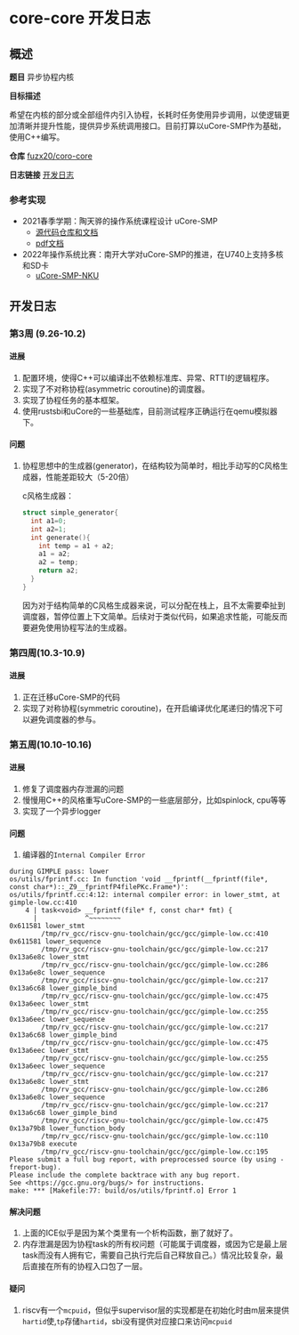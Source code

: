 # core-core 开发日志

## 概述

**题目** 异步协程内核

**目标描述**

希望在内核的部分或全部组件内引入协程，长耗时任务使用异步调用，以使逻辑更加清晰并提升性能，提供异步系统调用接口。目前打算以uCore-SMP作为基础，使用C++编写。

**仓库** [fuzx20/coro-core](https://git.tsinghua.edu.cn/fuzx20/coro-core)

**日志链接** [开发日志](https://git.tsinghua.edu.cn/fuzx20/coro-core/-/blob/master/dev_log.md)

### 参考实现

- 2021春季学期：陶天骅的操作系统课程设计 uCore-SMP
  - [源代码仓库和文档](https://github.com/TianhuaTao/uCore-SMP)
  - [pdf文档](http://taotianhua.com/ucore-smp/doc)
- 2022年操作系统比赛：南开大学对uCore-SMP的推进，在U740上支持多核和SD卡
  - [uCore-SMP-NKU](https://github.com/NKU-EmbeddedSystem/uCore-SMP)



## 开发日志

### 第3周 (9.26-10.2)

#### 进展

1. 配置环境，使得C++可以编译出不依赖标准库、异常、RTTI的逻辑程序。
2. 实现了不对称协程(asymmetric coroutine)的调度器。
3. 实现了协程任务的基本框架。
4. 使用rustsbi和uCore的一些基础库，目前测试程序正确运行在qemu模拟器下。

#### 问题

1. 协程思想中的生成器(generator)，在结构较为简单时，相比手动写的C风格生成器，性能差距较大（5-20倍）

   c风格生成器：

   ```c
   struct simple_generator{
     int a1=0;
     int a2=1;
     int generate(){
       int temp = a1 + a2;
       a1 = a2;
       a2 = temp;
       return a2;
     }
   }
   ```

   因为对于结构简单的C风格生成器来说，可以分配在栈上，且不太需要牵扯到调度器，暂停位置上下文简单。后续对于类似代码，如果追求性能，可能反而要避免使用协程写法的生成器。

   

### 第四周(10.3-10.9)

#### 进展

1. 正在迁移uCore-SMP的代码
2. 实现了对称协程(symmetric coroutine)，在开启编译优化尾递归的情况下可以避免调度器的参与。


### 第五周(10.10-10.16)

#### 进展

1. 修复了调度器内存泄漏的问题
2. 慢慢用C++的风格重写uCore-SMP的一些底层部分，比如spinlock, cpu等等
3. 实现了一个异步logger

#### 问题

1. 编译器的`Internal Compiler Error`

```
during GIMPLE pass: lower
os/utils/fprintf.cc: In function 'void __fprintf(__fprintf(file*, const char*)::_Z9__fprintfP4filePKc.Frame*)':
os/utils/fprintf.cc:4:12: internal compiler error: in lower_stmt, at gimple-low.cc:410
    4 | task<void> __fprintf(file* f, const char* fmt) {
      |            ^~~~~~~~~
0x611581 lower_stmt
        /tmp/rv_gcc/riscv-gnu-toolchain/gcc/gcc/gimple-low.cc:410
0x611581 lower_sequence
        /tmp/rv_gcc/riscv-gnu-toolchain/gcc/gcc/gimple-low.cc:217
0x13a6e8c lower_stmt
        /tmp/rv_gcc/riscv-gnu-toolchain/gcc/gcc/gimple-low.cc:286
0x13a6e8c lower_sequence
        /tmp/rv_gcc/riscv-gnu-toolchain/gcc/gcc/gimple-low.cc:217
0x13a6c68 lower_gimple_bind
        /tmp/rv_gcc/riscv-gnu-toolchain/gcc/gcc/gimple-low.cc:475
0x13a6eec lower_stmt
        /tmp/rv_gcc/riscv-gnu-toolchain/gcc/gcc/gimple-low.cc:255
0x13a6eec lower_sequence
        /tmp/rv_gcc/riscv-gnu-toolchain/gcc/gcc/gimple-low.cc:217
0x13a6c68 lower_gimple_bind
        /tmp/rv_gcc/riscv-gnu-toolchain/gcc/gcc/gimple-low.cc:475
0x13a6eec lower_stmt
        /tmp/rv_gcc/riscv-gnu-toolchain/gcc/gcc/gimple-low.cc:255
0x13a6eec lower_sequence
        /tmp/rv_gcc/riscv-gnu-toolchain/gcc/gcc/gimple-low.cc:217
0x13a6e8c lower_stmt
        /tmp/rv_gcc/riscv-gnu-toolchain/gcc/gcc/gimple-low.cc:286
0x13a6e8c lower_sequence
        /tmp/rv_gcc/riscv-gnu-toolchain/gcc/gcc/gimple-low.cc:217
0x13a6c68 lower_gimple_bind
        /tmp/rv_gcc/riscv-gnu-toolchain/gcc/gcc/gimple-low.cc:475
0x13a79b8 lower_function_body
        /tmp/rv_gcc/riscv-gnu-toolchain/gcc/gcc/gimple-low.cc:110
0x13a79b8 execute
        /tmp/rv_gcc/riscv-gnu-toolchain/gcc/gcc/gimple-low.cc:195
Please submit a full bug report, with preprocessed source (by using -freport-bug).
Please include the complete backtrace with any bug report.
See <https://gcc.gnu.org/bugs/> for instructions.
make: *** [Makefile:77: build/os/utils/fprintf.o] Error 1
```



#### 解决问题

1. 上面的ICE似乎是因为某个类里有一个析构函数，删了就好了。
2. 内存泄漏是因为协程task的所有权问题（可能属于调度器，或因为它是最上层task而没有人拥有它，需要自己执行完后自己释放自己。）情况比较复杂，最后直接在所有的协程入口包了一层。



#### 疑问

1. riscv有一个`mcpuid`，但似乎supervisor层的实现都是在初始化时由m层来提供`hartid`使,`tp`存储`hartid`，sbi没有提供对应接口来访问`mcpuid`
